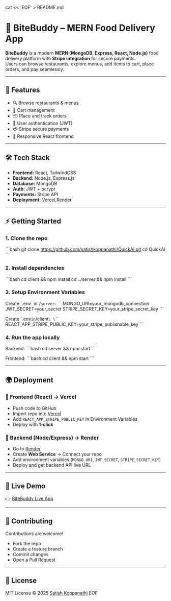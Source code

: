 cat << 'EOF' > README.md
# 🍔 BiteBuddy – MERN Food Delivery App

**BiteBuddy** is a modern **MERN (MongoDB, Express, React, Node.js)** food delivery platform with **Stripe integration** for secure payments.  
Users can browse restaurants, explore menus, add items to cart, place orders, and pay seamlessly.

---

## 🚀 Features
- 🔍 Browse restaurants & menus  
- 🛒 Cart management  
- 📦 Place and track orders  
- 👤 User authentication (JWT)  
- 💳 Stripe secure payments  
- 🎨 Responsive React frontend  

---

## 🛠️ Tech Stack
- **Frontend:** React, TailwindCSS  
- **Backend:** Node.js, Express.js  
- **Database:** MongoDB  
- **Auth:** JWT + bcrypt  
- **Payments:** Stripe API
- **Deployment:** Vercel,Render 

---

## ⚡ Getting Started

### 1. Clone the repo
\`\`\`bash
git clone https://github.com/satishkoppanathi/QuickAI.git
cd QuickAI
\`\`\`

### 2. Install dependencies
\`\`\`bash
cd client && npm install
cd ../server && npm install
\`\`\`

### 3. Setup Environment Variables
Create \`.env\` in `/server`:
\`\`\`
MONGO_URI=your_mongodb_connection
JWT_SECRET=your_secret
STRIPE_SECRET_KEY=your_stripe_secret_key
\`\`\`

Create \`.env` in `/client`:
\`\`\`
REACT_APP_STRIPE_PUBLIC_KEY=your_stripe_publishable_key
\`\`\`

### 4. Run the app locally
Backend:
\`\`\`bash
cd server && npm start
\`\`\`

Frontend:
\`\`\`bash
cd client && npm start
\`\`\`

---

## 🌍 Deployment

### 🔹 Frontend (React) → Vercel
- Push code to GitHub  
- Import repo into [Vercel](https://vercel.com)  
- Add `REACT_APP_STRIPE_PUBLIC_KEY` in Environment Variables  
- Deploy with **1-click**  

### 🔹 Backend (Node/Express) → Render
- Go to [Render](https://render.com)  
- Create **Web Service** → Connect your repo  
- Add environment variables (`MONGO_URI`, `JWT_SECRET`, `STRIPE_SECRET_KEY`)  
- Deploy and get backend API live URL  

---

## 🔗 Live Demo
👉 [BiteBuddy Live App](https://your-live-link.vercel.app)  

---

## 🤝 Contributing
Contributions are welcome!  
- Fork the repo  
- Create a feature branch  
- Commit changes  
- Open a Pull Request  

---

## 📜 License
MIT License © 2025 [Satish Koppanathi](https://github.com/satishkoppanathi)
EOF

